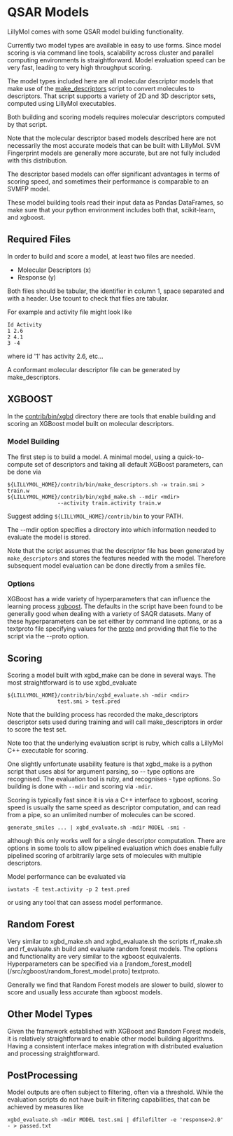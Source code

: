 # QSAR Models
LillyMol comes with some QSAR model building functionality.

Currently two model types are available in easy to use forms. Since
model scoring is via command line tools, scalability across cluster
and parallel computing environments is straightforward. Model evaluation
speed can be very fast, leading to very high throughput scoring.

The model types included here are all molecular descriptor models
that make use of the [make_descriptors](/docs/Molecule_Tools/make_descriptors.md)
script to convert molecules to descriptors. That script supports a variety
of 2D and 3D descriptor sets, computed using LillyMol executables.

Both building and scoring models requires molecular descriptors computed by that
script.

Note that the molecular descriptor based models described here are not necessarily
the most accurate models that can be built with LillyMol. SVM Fingerprint models
are generally more accurate, but are not fully included with this distribution.

The descriptor based models can offer significant advantages in terms of scoring
speed, and sometimes their performance is comparable to an SVMFP model.

These model building tools read their input data as Pandas DataFrames, so
make sure that your python environment includes both that, scikit-learn, and xgboost.

## Required Files

In order to build and score a model, at least two files are needed.

* Molecular Descriptors (x)
* Response (y)

Both files should be tabular, the identifier in column 1, space
separated and with a header.  Use tcount to check that files are
tabular.

For example and activity file might look like
```
Id Activity
1 2.6
2 4.1
3 -4
```

where id '1' has activity 2.6, etc...

A conformant molecular descriptor file can be generated by make_descriptors.

## XGBOOST
In the [contrib/bin/xgbd](../../contrib/bin/xgbd) directory there
are tools that enable building and scoring an XGBoost model built on molecular
descriptors.

### Model Building
The first step is to build a model. A minimal model, using a quick-to-compute
set of descriptors and taking all default XGBoost parameters, can be done via
```
${LILLYMOL_HOME}/contrib/bin/make_descriptors.sh -w train.smi > train.w
${LILLYMOL_HOME}/contrib/bin/xgbd_make.sh --mdir <mdir>
                --activity train.activity train.w
```

Suggest adding `${LILLYMOL_HOME}/contrib/bin` to your PATH.

The --mdir option specifies a directory into which information needed to evaluate
the model is stored.

Note that the script assumes that the descriptor file has been generated by
`make_descriptors` and stores the features needed with the model. Therefore
subsequent model evaluation can be done directly from a smiles file.

### Options
XGBoost has a wide variety of hyperparameters that can influence the
learning process [xgboost](https://xgboost.readthedocs.io/en/stable/parameter.html).
The defaults in the script have been found to be generally
good when dealing with a variety of SAQR datasets.
Many of these hyperparameters can be set either by command line options, or as
a textproto file specifying values for the [proto](/src//xgboost/xgboost_model.proto)
and providing that file to the script via the --proto option.

## Scoring
Scoring a model built with xgbd_make can be done in several ways. The most straightforward
is to use xgbd_evaluate

```
${LILLYMOL_HOME}/contrib/bin/xgbd_evaluate.sh -mdir <mdir>
                test.smi > test.pred
```

Note that the building process has recorded the make_descriptors descriptor sets
used during training and will call make_descriptors in order to score the
test set.

Note too that the underlying evaluation script is ruby, which calls a LillyMol
C++ executable for scoring.

One slightly unfortunate usability feature is that xgbd_make is a python script
that uses absl for argument parsing, so -- type options are recognised. The
evaluation tool is ruby, and recognises - type options. So building is done with
`--mdir` and scoring via `-mdir`.

Scoring is typically fast since it is via a C++ interface to xgboost, scoring
speed is usually the same speed as descriptor computation, and can read from
a pipe, so an unlimited number of molecules can be scored.
```
generate_smiles ... | xgbd_evaluate.sh -mdir MODEL -smi -
```

although this only works well for a single descriptor computation. There are
options in some tools to allow pipelined evaluation which does enable
fully pipelined scoring of arbitrarily large sets of molecules with multiple
descriptors.

Model performance can be evaluated via
```
iwstats -E test.activity -p 2 test.pred
```

or using any tool that can assess model performance.

## Random Forest
Very similar to xgbd_make.sh and xgbd_evaluate.sh the scripts rf_make.sh
and rf_evaluate.sh build and evaluate random forest models. The options
and functionality are very similar to the xgboost equivalents. Hyperparameters
can be specified via a [random_forest_model](/src/xgboost/random_forest_model.proto]
textproto.

Generally we find that Random Forest models are slower to build, slower to score
and usually less accurate than xgboost models.

## Other Model Types
Given the framework established with XGBoost and Random Forest models, it
is relatively straightforward to enable other model building algorithms.
Having a consistent interface makes integration with distributed evaluation
and processing straightforward.

## PostProcessing
Model outputs are often subject to filtering, often via a threshold. While
the evaluation scripts do not have built-in filtering capabilities, that
can be achieved by measures like

```
xgbd_evaluate.sh -mdir MODEL test.smi | dfilefilter -e 'response>2.0' - > passed.txt
```
